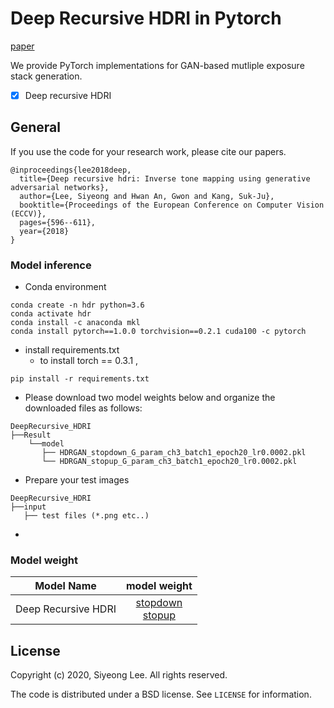 # Deep Recursive HDRI in Pytorch
[paper](https://openaccess.thecvf.com/content_ECCV_2018/papers/Siyeong_Lee_Deep_Recursive_HDRI_ECCV_2018_paper.pdf)

We provide PyTorch implementations for GAN-based mutliple exposure stack generation.
- [x] Deep recursive HDRI

## General
If you use the code for your research work, please cite our papers.

```
@inproceedings{lee2018deep,
  title={Deep recursive hdri: Inverse tone mapping using generative adversarial networks},
  author={Lee, Siyeong and Hwan An, Gwon and Kang, Suk-Ju},
  booktitle={Proceedings of the European Conference on Computer Vision (ECCV)},
  pages={596--611},
  year={2018}
}
```

### Model inference
* Conda environment
```
conda create -n hdr python=3.6
conda activate hdr
conda install -c anaconda mkl
conda install pytorch==1.0.0 torchvision==0.2.1 cuda100 -c pytorch
```

* install requirements.txt
  * to install torch == 0.3.1 , 
```
pip install -r requirements.txt
```

* Please download two model weights below and organize the downloaded files as follows:
```
DeepRecursive_HDRI
├──Result
    └──model
       ├── HDRGAN_stopdown_G_param_ch3_batch1_epoch20_lr0.0002.pkl
       └── HDRGAN_stopup_G_param_ch3_batch1_epoch20_lr0.0002.pkl
```

* Prepare your test images
```
DeepRecursive_HDRI
├──input
   ├── test files (*.png etc..)
```

* 

### Model weight
| Model Name | model weight |
|:-------------------:|:------------:|
|Deep Recursive HDRI  | [stopdown](https://drive.google.com/file/d/1EBNzkpPAlb01baNhw878BTGkmQpjFKdJ/view?usp=sharing) <br> [stopup](https://drive.google.com/file/d/1qiCfOxOn7rfEbNrOvkp1RkpFk91hmvF3/view?usp=sharing) |

## License

Copyright (c) 2020, Siyeong Lee.
All rights reserved.

The code is distributed under a BSD license. See `LICENSE` for information.
